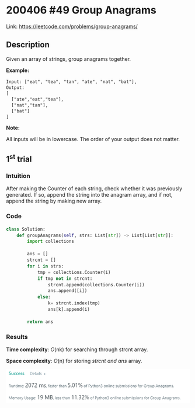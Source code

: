 # 200406 #49 Group Anagrams
Link: https://leetcode.com/problems/group-anagrams/

## Description
Given an array of strings, group anagrams together.

**Example:**

    Input: ["eat", "tea", "tan", "ate", "nat", "bat"],
    Output:
    [
      ["ate","eat","tea"],
      ["nat","tan"],
      ["bat"]
    ]

**Note:**

All inputs will be in lowercase.
The order of your output does not matter.

## 1<sup>st</sup> trial

### Intuition
After making the Counter of each string, check whether it was previously generated. 
If so, append the string into the anagram array, and if not, append the string by making new array.

### Code
```python
class Solution:
    def groupAnagrams(self, strs: List[str]) -> List[List[str]]:
        import collections
        
        ans = []
        strcnt = []
        for i in strs:
            tmp = collections.Counter(i)
            if tmp not in strcnt:
                strcnt.append(collections.Counter(i))
                ans.append([i])
            else:
                k= strcnt.index(tmp)
                ans[k].append(i)
        
        return ans
```

### Results
**Time complexity**: *O*(nk) for searching through strcnt array.

**Space complexity**: *O*(n) for storing *strcnt and ans* array.

![1st trial](https://github.com/minyookim/DailyCoding/blob/master/200406%20%2349%20Group%20Anagrams/1st%20trial.PNG)
